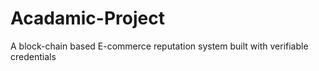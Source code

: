 # Acadamic-Project
A block-chain based E-commerce reputation system built with verifiable credentials

